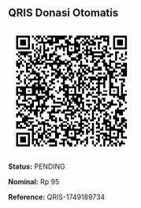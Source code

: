 ## QRIS Donasi Otomatis

![QRIS](qris.png)

**Status:** PENDING

**Nominal:** Rp 95

**Reference:** QRIS-1749189734
